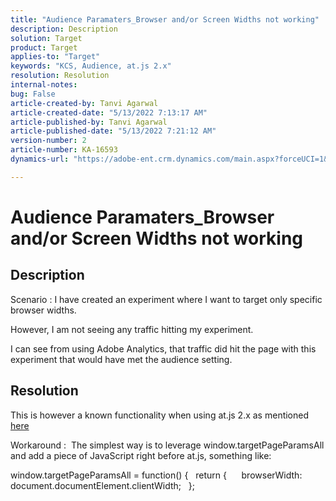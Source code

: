 ```yaml
---
title: "Audience Paramaters_Browser and/or Screen Widths not working"
description: Description
solution: Target
product: Target
applies-to: "Target"
keywords: "KCS, Audience, at.js 2.x"
resolution: Resolution
internal-notes: 
bug: False
article-created-by: Tanvi Agarwal
article-created-date: "5/13/2022 7:13:17 AM"
article-published-by: Tanvi Agarwal
article-published-date: "5/13/2022 7:21:12 AM"
version-number: 2
article-number: KA-16593
dynamics-url: "https://adobe-ent.crm.dynamics.com/main.aspx?forceUCI=1&pagetype=entityrecord&etn=knowledgearticle&id=6966a423-8cd2-ec11-a7b5-00224809c27a"

---
```

# Audience Paramaters_Browser and/or Screen Widths not working

## Description


Scenario : I have created an experiment where I want to target only specific browser widths.

However, I am not seeing any traffic hitting my experiment.



I can see from using Adobe Analytics, that traffic did hit the page with this experiment that would have met the audience setting.


## Resolution


This is however a known functionality when using at.js 2.x as mentioned [here](https://experienceleague.adobe.com/docs/target/using/implement-target/client-side/at-js-implementation/upgrading-from-atjs-1x-to-atjs-20.html?lang=en#:~:text=displayed%20and%20applied.-,Which%20at.js%201.x%20parameters%20for%20creating%20audiences%20are%20not%20supported%20in%20at.js%202.x%3F,-The%20following%20at)

Workaround : 
 The simplest way is to leverage window.targetPageParamsAll and add a piece of JavaScript right before at.js, something like:

window.targetPageParamsAll = function() {
   return {
      browserWidth: document.documentElement.clientWidth;
   };
